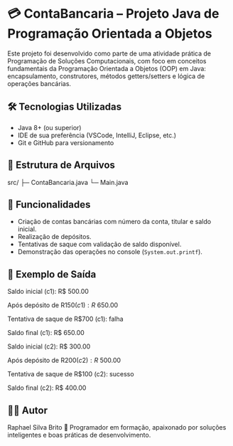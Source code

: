 # 💳 ContaBancaria – Projeto Java de Programação Orientada a Objetos

Este projeto foi desenvolvido como parte de uma atividade prática de Programação de Soluções Computacionais, com foco em conceitos fundamentais da Programação Orientada a Objetos (OOP) em Java: encapsulamento, construtores, métodos getters/setters e lógica de operações bancárias.

## 🛠️ Tecnologias Utilizadas

- Java 8+ (ou superior)
- IDE de sua preferência (VSCode, IntelliJ, Eclipse, etc.)
- Git e GitHub para versionamento

## 📁 Estrutura de Arquivos

src/
├─ ContaBancaria.java
└─ Main.java

## 🧠 Funcionalidades

- Criação de contas bancárias com número da conta, titular e saldo inicial.
- Realização de depósitos.
- Tentativas de saque com validação de saldo disponível.
- Demonstração das operações no console (`System.out.printf`).

## 📌 Exemplo de Saída

Saldo inicial (c1): R$ 500.00

Após depósito de R$150 (c1): R$ 650.00

Tentativa de saque de R$700 (c1): falha

Saldo final (c1): R$ 650.00


Saldo inicial (c2): R$ 300.00

Após depósito de R$200 (c2): R$ 500.00

Tentativa de saque de R$100 (c2): sucesso

Saldo final (c2): R$ 400.00


## 🧑‍💻 Autor

Raphael Silva Brito
📍 Programador em formação, apaixonado por soluções inteligentes e boas práticas de desenvolvimento.
